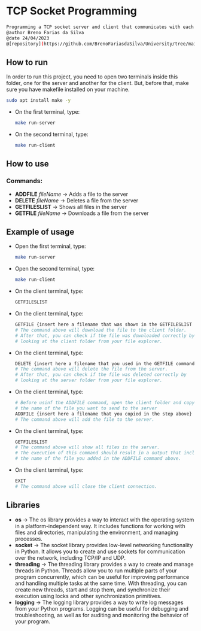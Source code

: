 
# TCP Socket Programming
```bash
Programming a TCP socket server and client that communicates with each other using binary commands in Python.
@author Breno Farias da Silva  
@date 24/04/2023
@[repository](https://github.com/BrenoFariasdaSilva/University/tree/main/Distributed%20Systems/Activity%2001%20-%20TCP%20Socket%20Programming/Binary%20Message%20Processing%20Server)
```
## How to run
In order to run this project, you need to open two terminals inside this folder, one for the server and another for the client.
But, before that, make sure you have makefile installed on your machine.
```bash
sudo apt install make -y
```
* On the first terminal, type:  
    ```bash
    make run-server
    ```
- On the second terminal, type:  
    ```bash
    make run-client
    ```
## How to use
### Commands:
- **ADDFILE** *fileName* -> Adds a file to the server
- **DELETE** *fileName* -> Deletes a file from the server
- **GETFILESLIST** -> Shows all files in the server
- **GETFILE** *fileName* -> Downloads a file from the server

## Example of usage
- Open the first terminal, type:
    ```bash
    make run-server
    ```
- Open the second terminal, type:
    ```bash
    make run-client
    ```
- On the client terminal, type:
    ```bash
    GETFILESLIST
    ```
- On the client terminal, type:
    ```bash
    GETFILE {insert here a filename that was shown in the GETFILESLIST command}
    # The command above will download the file to the client folder.
    # After that, you can check if the file was downloaded correctly by
    # looking at the client folder from your file explorer.
    ```
- On the client terminal, type:
    ```bash
    DELETE {insert here a filename that you used in the GETFILE command above}
    # The command above will delete the file from the server.
    # After that, you can check if the file was deleted correctly by
    # looking at the server folder from your file explorer.
    ```
- On the client terminal, type:
    ```bash
    # Before usinf the ADDFILE command, open the client folder and copy
    # the name of the file you want to send to the server
    ADDFILE {insert here a filename that you copied in the step above}
    # The command above will add the file to the server.
    ```
- On the client terminal, type:
    ```bash
    GETFILESLIST
    # The command above will show all files in the server.
    # The execution of this command should result in a output that includes
    # the name of the file you added in the ADDFILE command above. 
    ```
- On the client terminal, type:
    ```bash
    EXIT
    # The command above will close the client connection.
    ```

## Libraries
* **os** -> The os library provides a way to interact with the operating system in a platform-independent way. It includes functions for working with files and directories, manipulating the environment, and managing processes.
* **socket** -> The socket library provides low-level networking functionality in Python. It allows you to create and use sockets for communication over the network, including TCP/IP and UDP.
* **threading** -> The threading library provides a way to create and manage threads in Python. Threads allow you to run multiple parts of your program concurrently, which can be useful for improving performance and handling multiple tasks at the same time. With threading, you can create new threads, start and stop them, and synchronize their execution using locks and other synchronization primitives.
* **logging** -> The logging library provides a way to write log messages from your Python programs. Logging can be useful for debugging and troubleshooting, as well as for auditing and monitoring the behavior of your program.
